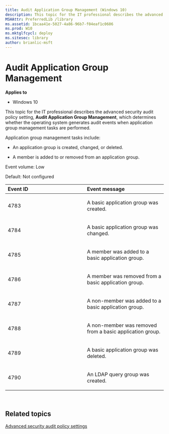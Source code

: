 ```yaml
---
title: Audit Application Group Management (Windows 10)
description: This topic for the IT professional describes the advanced security audit policy setting Audit Application Group Management which determines whether the operating system generates audit events when application group management tasks are performed.
MSHAttr: PreferredLib /library
ms.assetid: 1bcaa41e-5027-4a86-96b7-f04eaf1c0606
ms.prod: W10
ms.mktglfcycl: deploy
ms.sitesec: library
author: brianlic-msft
---
```


# Audit Application Group Management


**Applies to**

-   Windows 10

This topic for the IT professional describes the advanced security audit policy setting, **Audit Application Group Management**, which determines whether the operating system generates audit events when application group management tasks are performed.

Application group management tasks include:

-   An application group is created, changed, or deleted.

-   A member is added to or removed from an application group.

Event volume: Low

Default: Not configured

<table>
<colgroup>
<col width="50%" />
<col width="50%" />
</colgroup>
<thead>
<tr class="header">
<th align="left">Event ID</th>
<th align="left">Event message</th>
</tr>
</thead>
<tbody>
<tr class="odd">
<td align="left"><p>4783</p></td>
<td align="left"><p>A basic application group was created.</p>
<p></p></td>
</tr>
<tr class="even">
<td align="left"><p>4784</p></td>
<td align="left"><p>A basic application group was changed.</p>
<p></p></td>
</tr>
<tr class="odd">
<td align="left"><p>4785</p></td>
<td align="left"><p>A member was added to a basic application group.</p>
<p></p></td>
</tr>
<tr class="even">
<td align="left"><p>4786</p></td>
<td align="left"><p>A member was removed from a basic application group.</p>
<p></p></td>
</tr>
<tr class="odd">
<td align="left"><p>4787</p></td>
<td align="left"><p>A non-member was added to a basic application group.</p>
<p></p></td>
</tr>
<tr class="even">
<td align="left"><p>4788</p></td>
<td align="left"><p>A non-member was removed from a basic application group.</p>
<p></p></td>
</tr>
<tr class="odd">
<td align="left"><p>4789</p></td>
<td align="left"><p>A basic application group was deleted.</p>
<p></p></td>
</tr>
<tr class="even">
<td align="left"><p>4790</p></td>
<td align="left"><p>An LDAP query group was created.</p>
<p></p></td>
</tr>
</tbody>
</table>

 

## Related topics


[Advanced security audit policy settings](advanced-security-audit-policy-settings.md)

 

 





